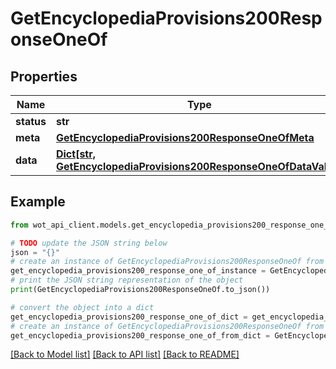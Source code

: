 # GetEncyclopediaProvisions200ResponseOneOf


## Properties

Name | Type | Description | Notes
------------ | ------------- | ------------- | -------------
**status** | **str** |  | 
**meta** | [**GetEncyclopediaProvisions200ResponseOneOfMeta**](GetEncyclopediaProvisions200ResponseOneOfMeta.md) |  | 
**data** | [**Dict[str, GetEncyclopediaProvisions200ResponseOneOfDataValue]**](GetEncyclopediaProvisions200ResponseOneOfDataValue.md) |  | 

## Example

```python
from wot_api_client.models.get_encyclopedia_provisions200_response_one_of import GetEncyclopediaProvisions200ResponseOneOf

# TODO update the JSON string below
json = "{}"
# create an instance of GetEncyclopediaProvisions200ResponseOneOf from a JSON string
get_encyclopedia_provisions200_response_one_of_instance = GetEncyclopediaProvisions200ResponseOneOf.from_json(json)
# print the JSON string representation of the object
print(GetEncyclopediaProvisions200ResponseOneOf.to_json())

# convert the object into a dict
get_encyclopedia_provisions200_response_one_of_dict = get_encyclopedia_provisions200_response_one_of_instance.to_dict()
# create an instance of GetEncyclopediaProvisions200ResponseOneOf from a dict
get_encyclopedia_provisions200_response_one_of_from_dict = GetEncyclopediaProvisions200ResponseOneOf.from_dict(get_encyclopedia_provisions200_response_one_of_dict)
```
[[Back to Model list]](../README.md#documentation-for-models) [[Back to API list]](../README.md#documentation-for-api-endpoints) [[Back to README]](../README.md)


